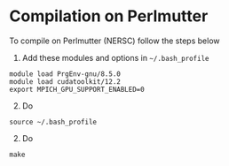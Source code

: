 # Compilation on Perlmutter

To compile on Perlmutter (NERSC) follow the steps below
1. Add these modules and options in `~/.bash_profile`
```
module load PrgEnv-gnu/8.5.0
module load cudatoolkit/12.2
export MPICH_GPU_SUPPORT_ENABLED=0
```
2. Do 
```
source ~/.bash_profile
```

2. Do
```
make
```


